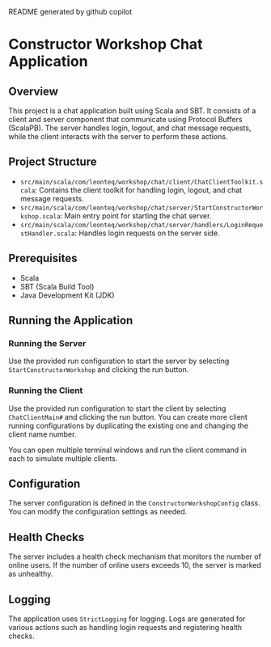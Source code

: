 README generated by github copilot

# Constructor Workshop Chat Application

## Overview

This project is a chat application built using Scala and SBT. It consists of a client and server component that communicate using Protocol Buffers (ScalaPB). The server handles login, logout, and chat message requests, while the client interacts with the server to perform these actions.

## Project Structure

- `src/main/scala/com/leonteq/workshop/chat/client/ChatClientToolkit.scala`: Contains the client toolkit for handling login, logout, and chat message requests.
- `src/main/scala/com/leonteq/workshop/chat/server/StartConstructorWorkshop.scala`: Main entry point for starting the chat server.
- `src/main/scala/com/leonteq/workshop/chat/server/handlers/LoginRequestHandler.scala`: Handles login requests on the server side.

## Prerequisites

- Scala
- SBT (Scala Build Tool)
- Java Development Kit (JDK)

## Running the Application

### Running the Server

Use the provided run configuration to start the server by selecting `StartConstructorWorkshop` and clicking the run button.

### Running the Client

Use the provided run configuration to start the client by selecting `ChatClientMain#` and clicking the run button.
You can create more client running configurations by duplicating the existing one and changing the client name number.

You can open multiple terminal windows and run the client command in each to simulate multiple clients.

## Configuration

The server configuration is defined in the `ConstructorWorkshopConfig` class. You can modify the configuration settings as needed.

## Health Checks

The server includes a health check mechanism that monitors the number of online users. If the number of online users exceeds 10, the server is marked as unhealthy.

## Logging

The application uses `StrictLogging` for logging. Logs are generated for various actions such as handling login requests and registering health checks.
